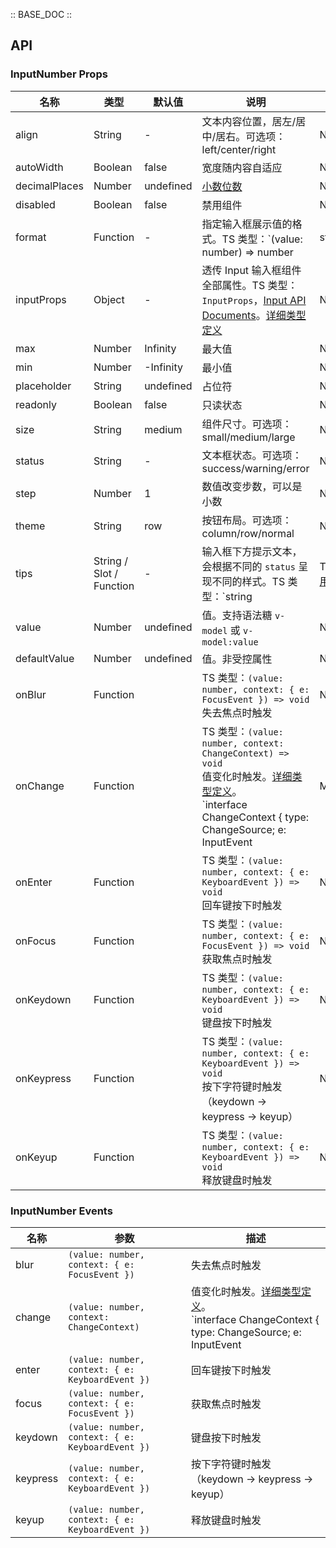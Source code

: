 :: BASE_DOC ::

## API
### InputNumber Props

名称 | 类型 | 默认值 | 说明 | 必传
-- | -- | -- | -- | --
align | String | - | 文本内容位置，居左/居中/居右。可选项：left/center/right | N
autoWidth | Boolean | false | 宽度随内容自适应 | N
decimalPlaces | Number | undefined | [小数位数](https://en.wiktionary.org/wiki/decimal_place) | N
disabled | Boolean | false | 禁用组件 | N
format | Function | - | 指定输入框展示值的格式。TS 类型：`(value: number) => number | string` | N
inputProps | Object | - | 透传 Input 输入框组件全部属性。TS 类型：`InputProps`，[Input API Documents](./input?tab=api)。[详细类型定义](https://github.com/Tencent/tdesign-vue-next/tree/develop/src/input-number/type.ts) | N
max | Number | Infinity | 最大值 | N
min | Number | -Infinity | 最小值 | N
placeholder | String | undefined | 占位符 | N
readonly | Boolean | false | 只读状态 | N
size | String | medium | 组件尺寸。可选项：small/medium/large | N
status | String | - | 文本框状态。可选项：success/warning/error | N
step | Number | 1 | 数值改变步数，可以是小数 | N
theme | String | row | 按钮布局。可选项：column/row/normal | N
tips | String / Slot / Function | - | 输入框下方提示文本，会根据不同的 `status` 呈现不同的样式。TS 类型：`string | TNode`。[通用类型定义](https://github.com/Tencent/tdesign-vue-next/blob/develop/src/common.ts) | N
value | Number | undefined | 值。支持语法糖 `v-model` 或 `v-model:value` | N
defaultValue | Number | undefined | 值。非受控属性 | N
onBlur | Function |  | TS 类型：`(value: number, context: { e: FocusEvent }) => void`<br/>失去焦点时触发 | N
onChange | Function |  | TS 类型：`(value: number, context: ChangeContext) => void`<br/>值变化时触发。[详细类型定义](https://github.com/Tencent/tdesign-vue-next/tree/develop/src/input-number/type.ts)。<br/>`interface ChangeContext { type: ChangeSource; e: InputEvent | MouseEvent | FocusEvent }`<br/><br/>`type ChangeSource = 'add' | 'reduce' | 'input' | ''`<br/> | N
onEnter | Function |  | TS 类型：`(value: number, context: { e: KeyboardEvent }) => void`<br/>回车键按下时触发 | N
onFocus | Function |  | TS 类型：`(value: number, context: { e: FocusEvent }) => void`<br/>获取焦点时触发 | N
onKeydown | Function |  | TS 类型：`(value: number, context: { e: KeyboardEvent }) => void`<br/>键盘按下时触发 | N
onKeypress | Function |  | TS 类型：`(value: number, context: { e: KeyboardEvent }) => void`<br/>按下字符键时触发（keydown -> keypress -> keyup） | N
onKeyup | Function |  | TS 类型：`(value: number, context: { e: KeyboardEvent }) => void`<br/>释放键盘时触发 | N

### InputNumber Events

名称 | 参数 | 描述
-- | -- | --
blur | `(value: number, context: { e: FocusEvent })` | 失去焦点时触发
change | `(value: number, context: ChangeContext)` | 值变化时触发。[详细类型定义](https://github.com/Tencent/tdesign-vue-next/tree/develop/src/input-number/type.ts)。<br/>`interface ChangeContext { type: ChangeSource; e: InputEvent | MouseEvent | FocusEvent }`<br/><br/>`type ChangeSource = 'add' | 'reduce' | 'input' | ''`<br/>
enter | `(value: number, context: { e: KeyboardEvent })` | 回车键按下时触发
focus | `(value: number, context: { e: FocusEvent })` | 获取焦点时触发
keydown | `(value: number, context: { e: KeyboardEvent })` | 键盘按下时触发
keypress | `(value: number, context: { e: KeyboardEvent })` | 按下字符键时触发（keydown -> keypress -> keyup）
keyup | `(value: number, context: { e: KeyboardEvent })` | 释放键盘时触发
